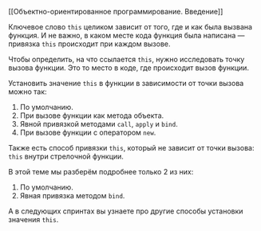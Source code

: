 [[Объектно-ориентированное программирование. Введение]]

Ключевое слово `this` целиком зависит от того, где и как была вызвана функция. И не важно, в каком месте кода функция была написана — привязка `this` происходит при каждом вызове.

Чтобы определить, на что ссылается `this`, нужно исследовать точку вызова функции. Это то место в коде, где происходит вызов функции.

Установить значение `this` в функции в зависимости от точки вызова можно так:

1.  По умолчанию.
2.  При вызове функции как метода объекта.
3.  Явной привязкой методами `call`, `apply` и `bind`.
4.  При вызове функции с оператором `new`.

Также есть способ привязки `this`, который не зависит от точки вызова: `this` внутри стрелочной функции.

В этой теме мы разберём подробнее только 2 из них:

1.  По умолчанию.
2.  Явная привязка методом `bind`.

А в следующих спринтах вы узнаете про другие способы установки значения `this`.